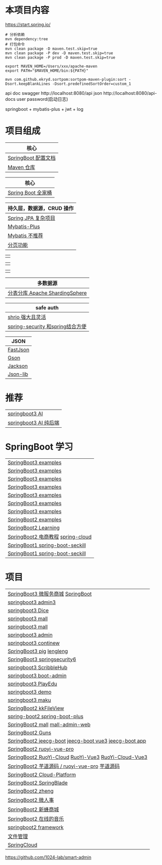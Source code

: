 # 本项目内容

https://start.spring.io/

```shell
# 分析依赖
mvn dependency:tree
# 打包命令
mvn clean package -D maven.test.skip=true
mvn clean package -P dev -D maven.test.skip=true
mvn clean package -P prod -D maven.test.skip=true
```

```
export MAVEN_HOME=/Users/xxx/apache-maven
export PATH="$MAVEN_HOME/bin:${PATH}"

mvn com.github.ekryd.sortpom:sortpom-maven-plugin:sort -Dsort.keepBlankLines -Dsort.predefinedSortOrder=custom_1

```

api doc swagger http://localhost:8080/api json http://localhost:8080/api-docs
user password(启动日志)

springboot + mybatis-plus + jwt + log

# 项目组成

| 核心                                                                                               |
|--------------------------------------------------------------------------------------------------|
| [SpringBoot 配置文档](https://docs.spring.io/spring-boot/appendix/application-properties/index.html) |
| [Maven 仓库](https://mvnrepository.com/)                                                           |


| 核心                   |
|----------------------|
| [Spring  Boot 全家桶]() |

| 持久层，数据源，CRUD 操作                       |
|---------------------------------------|
| [Spring JPA 复杂项目]()                   |
| [Mybatis-Plus](https://baomidou.com/) |
| [Mybatis 不推荐]()                       |
| [分页功能](https://github.com/pagehelper) |

|      |
|------|
| []() |

|      |
|------|
| []() |

|      |
|------|
| []() |

| 多数据源                                                                     |
|--------------------------------------------------------------------------|
| [分表分库 Apache ShardingSphere]()                                           |

| safe auth                                                                 |
|---------------------------------------------------------------------------|
| [shrio 强大且灵活](https://shiro.apache.org/)                                  |
| [spring-security 和spring结合方便](https://spring.io/projects/spring-security) |

| JSON                                                   |
|--------------------------------------------------------|
| [FastJson](https://github.com/alibaba/fastjson)        |
| [Gson](https://github.com/google/gson)                 |
| [Jackson](https://github.com/FasterXML/jackson)        |
| [Json-lib](http://json-lib.sourceforge.net/index.html) |

# 推荐

|                                                                                |
|--------------------------------------------------------------------------------|
| [springboot3 AI](https://github.com/dulaiduwang003/TIME-SEA-chatgpt)           |
| [springboot3 AI 纯后端](https://github.com/gemingjia/gear-wenxinworkshop-starter) |

# SpringBoot 学习

|                                                                                                                          |
|--------------------------------------------------------------------------------------------------------------------------|
| [SpringBoot3 examples](https://gitee.com/li_ximing/springboot30-development-guide)                                       |
| [SpringBoot3 examples](https://github.com/ali-bouali/spring-boot-3-jwt-security)                                         |
| [SpringBoot3 examples](https://github.com/jobmission/oauth2-server)                                                      |
| [SpringBoot3 examples](https://github.com/eugenp/tutorials)                                                              |
| [SpringBoot3 examples](https://github.com/ZHENFENG13/spring-boot-projects)                                               |
| [SpringBoot3 examples](https://github.com/ityouknow/spring-boot-examples)                                                |
| [SpringBoot3 examples](https://github.com/xkcoding/spring-boot-demo)                                                     |
| [SpringBoot2 examples](https://github.com/wuyouzhuguli/SpringAll)                                                        |
| [SpringBoot2 Learning](https://gitee.com/didispace/SpringBoot-Learning)                                                  |
| [SpringBoot2 电商教程](https://github.com/macrozheng/mall-learning) [spring-cloud](https://github.com/macrozheng/mall-swarm) |
| [SpringBoot1 spring-boot-seckill](https://gitee.com/52itstyle/spring-boot-seckill)                                       |
| [SpringBoot1 spring-boot-seckill](https://github.com/xuchengsheng/spring-reading)                                        |

# 项目

|                                                                                                                                                                                                         |
|---------------------------------------------------------------------------------------------------------------------------------------------------------------------------------------------------------|
| [SpringBoot3 微服务商城](https://github.com/gz-yami/mall4cloud) [SpringBoot](https://github.com/gz-yami/mall4j)                                                                                              |
| [springboot3 admin3](https://github.com/cjbi/admin3)                                                                                                                                                    |
| [springboot3 Dice](https://github.com/bihell/Dice)                                                                                                                                                      |
| [springboot3 mall](https://github.com/wayn111/waynboot-mall)                                                                                                                                            |
| [springboot3 mall](https://github.com/wayn111/newbee-mall-pro)                                                                                                                                          |
| [springboot3 admin](https://github.com/hb0730/boot-admin)                                                                                                                                               |
| [springboot3 continew](https://github.com/Charles7c/continew-admin)                                                                                                                                     |
| [SpringBoot3 pig](https://gitee.com/log4j/pig) [lengleng](https://gitee.com/log4j)                                                                                                                      |
| [SpringBoot3 springsecurity6](https://github.com/buingoctruong/springboot3-springsecurity6-jwt)                                                                                                         |
| [springboot3 ScribbleHub](https://github.com/dulaiduwang003/ScribbleHub)                                                                                                                                |
| [springboot3 boot-admin](https://github.com/hb0730/boot-admin)                                                                                                                                          |
| [springboot3 PlayEdu](https://github.com/PlayEdu/PlayEdu)                                                                                                                                               |
| [springboot3 demo](https://gitee.com/ckw1988/shiro-jwt-integration)                                                                                                                                     |
| [springboot3 maku](https://github.com/makunet/maku-boot)                                                                                                                                                |
| [SpringBoot2 kkFileView](https://gitee.com/kekingcn/file-online-preview)                                                                                                                                |
| [spring-boot2 spring-boot-plus](https://github.com/geekidea/spring-boot-plus)                                                                                                                           |
| [SpringBoot2 mall](https://github.com/macrozheng/mall) [mall-admin-web](https://github.com/macrozheng/mall-admin-web)                                                                                   |
| [SpringBoot2 Guns](https://github.com/stylefeng/Guns)                                                                                                                                                   |
| [SpringBoot2 jeecg-boot](https://github.com/jeecgboot/jeecg-boot) [jeecg-boot vue3](https://github.com/jeecgboot/jeecgboot-vue3) [jeecg-boot app](https://github.com/jeecgboot/jeecg-uniapp)            |
| [SpringBoot2 ruoyi-vue-pro](https://github.com/YunaiV/ruoyi-vue-pro)                                                                                                                                    |
| [SpringBoot2 RuoYi-Cloud](https://github.com/yangzongzhuan/RuoYi-Cloud) [RuoYi-Vue3](https://github.com/yangzongzhuan/RuoYi-Vue3) [RuoYi-Cloud-Vue3](https://github.com/yangzongzhuan/RuoYi-Cloud-Vue3) |
| [SpringBoot2  芋道源码 / ruoyi-vue-pro](https://gitee.com/zhijiantianya/ruoyi-vue-pro) [芋道源码](https://gitee.com/yudaocode)                                                                                  |
| [SpringBoot2 Cloud-Platform](https://gitee.com/geek_qi/cloud-platform)                                                                                                                                  |
| [SpringBoot2 SpringBlade](https://gitee.com/smallc/SpringBlade)                                                                                                                                         |
| [SpringBoot2 zheng](https://gitee.com/shuzheng/zheng)                                                                                                                                                   |
| [SpringBoot2 微人事](https://github.com/lenve/vhr)                                                                                                                                                         |
| [SpringBoot2 新蜂商城](https://github.com/newbee-ltd/newbee-mall/tree/spring-boot-3.x)                                                                                                                      |
| [SpringBoot2 在线的音乐](https://github.com/Yin-Hongwei/music-website)                                                                                                                                       |
| [springboot2 framework](https://github.com/liu-peiyu/geek-framework)                                                                                                                                    |
| [文件管理](https://github.com/zfile-dev/zfile)                                                                                                                                                              |
| [SpringCloud](https://github.com/pig-mesh/pig)                                                                                                                                                          |
https://github.com/1024-lab/smart-admin
